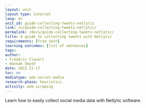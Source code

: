 ```yaml
---
layout: unit
layout-type: tutorial
lang: en
unit_id: guide-collecting-tweets-netlytic
link: /u/guide-collecting-tweets-netlytic/
permalink: /de/u/guide-collecting-tweets-netlytic/ 
title: A guide to collecting tweets with Netlytic
requirements: [free text] 
learning outcomes: [list of sentences]
tags: 
author: 
- Frédéric Clavert
- Hannah Smyth 
date: 2022-11-17
toc: on
mediatype: web-social-media
research-phase: heuristics
activity: web-scraping
---
```


Learn how to easily collect social media data with Netlytic software.

<!-- more -->
